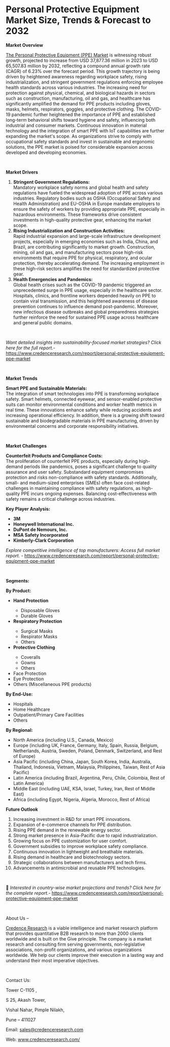 # Personal Protective Equipment Market Size, Trends & Forecast to 2032


<p><strong>Market Overview</strong></p>
<p><a href="https://www.credenceresearch.com/report/personal-protective-equipment-ppe-market">The Personal Protective Equipment (PPE) Market</a> is witnessing robust growth, projected to increase from USD 37,877.36 million in 2023 to USD 65,507.83 million by 2032, reflecting a compound annual growth rate (CAGR) of 6.23% over the forecast period. This growth trajectory is being driven by heightened awareness regarding workplace safety, rising industrialization, and stringent government regulations enforcing employee health standards across various industries. The increasing need for protection against physical, chemical, and biological hazards in sectors such as construction, manufacturing, oil and gas, and healthcare has significantly amplified the demand for PPE products including gloves, masks, helmets, respirators, goggles, and protective clothing. The COVID-19 pandemic further heightened the importance of PPE and established long-term behavioral shifts toward hygiene and safety, influencing both industrial and consumer markets. Continuous innovation in material technology and the integration of smart PPE with IoT capabilities are further expanding the market's scope. As organizations strive to comply with occupational safety standards and invest in sustainable and ergonomic solutions, the PPE market is poised for considerable expansion across developed and developing economies.</p>
<p><strong>&nbsp;</strong></p>
<p><strong>Market Drivers</strong></p>
<ol>
<li><strong> Stringent Government Regulations:</strong><br /> Mandatory workplace safety norms and global health and safety regulations have fueled the widespread adoption of PPE across various industries. Regulatory bodies such as OSHA (Occupational Safety and Health Administration) and EU-OSHA in Europe mandate employers to ensure the safety of workers by providing appropriate PPE, especially in hazardous environments. These frameworks drive consistent investments in high-quality protective gear, enhancing the market scope.</li>
<li><strong> Rising Industrialization and Construction Activities:</strong><br /> Rapid industrial expansion and large-scale infrastructure development projects, especially in emerging economies such as India, China, and Brazil, are contributing significantly to market growth. Construction, mining, oil and gas, and manufacturing sectors pose high-risk environments that require PPE for physical, respiratory, and ocular protection, thereby accelerating demand. The increasing employment in these high-risk sectors amplifies the need for standardized protective gear.</li>
<li><strong> Health Emergencies and Pandemics:</strong><br /> Global health crises such as the COVID-19 pandemic triggered an unprecedented surge in PPE usage, especially in the healthcare sector. Hospitals, clinics, and frontline workers depended heavily on PPE to contain viral transmission, and this heightened awareness of disease prevention continues to influence demand post-pandemic. Moreover, new infectious disease outbreaks and global preparedness strategies further reinforce the need for sustained PPE usage across healthcare and general public domains.</li>
</ol>
<p><strong>&nbsp;</strong></p>
<p><em>Want detailed insights into sustainability-focused market strategies? Click here for the full report.- </em><a href="https://www.credenceresearch.com/report/personal-protective-equipment-ppe-market">https://www.credenceresearch.com/report/personal-protective-equipment-ppe-market</a></p>
<p>&nbsp;</p>
<p><strong>Market Trends</strong></p>
<p><strong>Smart PPE and Sustainable Materials:</strong><br /> The integration of smart technologies into PPE is transforming workplace safety. Smart helmets, connected eyewear, and sensor-enabled protective suits can monitor environmental conditions and worker health metrics in real time. These innovations enhance safety while reducing accidents and increasing operational efficiency. In addition, there is a growing shift toward sustainable and biodegradable materials in PPE manufacturing, driven by environmental concerns and corporate responsibility initiatives.</p>
<p><strong>&nbsp;</strong></p>
<p><strong>Market Challenges</strong></p>
<p><strong>Counterfeit Products and Compliance Costs:</strong><br /> The proliferation of counterfeit PPE products, especially during high-demand periods like pandemics, poses a significant challenge to quality assurance and user safety. Substandard equipment compromises protection and risks non-compliance with safety standards. Additionally, small- and medium-sized enterprises (SMEs) often face cost-related challenges in maintaining compliance with safety regulations, as high-quality PPE incurs ongoing expenses. Balancing cost-effectiveness with safety remains a critical challenge across industries.</p>
<p><strong>Key Player Analysis:</strong></p>
<ul>
<li><strong>3M</strong></li>
<li><strong>Honeywell International Inc.</strong></li>
<li><strong>DuPont de Nemours, Inc.</strong></li>
<li><strong>MSA Safety Incorporated</strong></li>
<li><strong>Kimberly-Clark Corporation</strong></li>
</ul>
<p><em>Explore competitive intelligence of top manufacturers: Access full market report. - </em><a href="https://www.credenceresearch.com/report/personal-protective-equipment-ppe-market">https://www.credenceresearch.com/report/personal-protective-equipment-ppe-market</a></p>
<p>&nbsp;</p>
<p><strong>Segments:</strong></p>
<p><strong>By Product:</strong></p>
<ul>
<li><strong>Hand Protection</strong></li>
<ul>
<li>Disposable Gloves</li>
<li>Durable Gloves</li>
</ul>
<li><strong>Respiratory Protection</strong></li>
<ul>
<li>Surgical Masks</li>
<li>Respirator Masks</li>
<li>Others</li>
</ul>
<li><strong>Protective Clothing</strong></li>
<ul>
<li>Coveralls</li>
<li>Gowns</li>
<li>Others</li>
</ul>
<li>Face Protection</li>
<li>Eye Protection</li>
<li>Others (Miscellaneous PPE products)</li>
</ul>
<p><strong>By End-Use:</strong></p>
<ul>
<li>Hospitals</li>
<li>Home Healthcare</li>
<li>Outpatient/Primary Care Facilities</li>
<li>Others</li>
</ul>
<p><strong>By Regional:</strong></p>
<ul>
<li>North America (including U.S., Canada, Mexico)</li>
<li>Europe (including UK, France, Germany, Italy, Spain, Russia, Belgium, Netherlands, Austria, Sweden, Poland, Denmark, Switzerland, and Rest of Europe)</li>
<li>Asia Pacific (including China, Japan, South Korea, India, Australia, Thailand, Indonesia, Vietnam, Malaysia, Philippines, Taiwan, Rest of Asia Pacific)</li>
<li>Latin America (including Brazil, Argentina, Peru, Chile, Colombia, Rest of Latin America)</li>
<li>Middle East (including UAE, KSA, Israel, Turkey, Iran, Rest of Middle East)</li>
<li>Africa (including Egypt, Nigeria, Algeria, Morocco, Rest of Africa)</li>
</ul>
<p><strong>Future Outlook</strong></p>
<ol>
<li>Increasing investment in R&amp;D for smart PPE innovations.</li>
<li>Expansion of e-commerce channels for PPE distribution.</li>
<li>Rising PPE demand in the renewable energy sector.</li>
<li>Strong market presence in Asia-Pacific due to rapid industrialization.</li>
<li>Growing focus on PPE customization for user comfort.</li>
<li>Government subsidies to improve workplace safety compliance.</li>
<li>Continuous innovation in lightweight and breathable materials.</li>
<li>Rising demand in healthcare and biotechnology sectors.</li>
<li>Strategic collaborations between manufacturers and tech firms.</li>
<li>Advancements in antimicrobial and reusable PPE technologies.</li>
</ol>
<p>&nbsp;</p>
<p>📌 <em>Interested in country-wise market projections and trends? Click here for the complete report.- </em><a href="https://www.credenceresearch.com/report/personal-protective-equipment-ppe-market">https://www.credenceresearch.com/report/personal-protective-equipment-ppe-market</a></p>
<p>&nbsp;</p>
<p>About Us &ndash;</p>
<p><a href="https://www.credenceresearch.com/">Credence Research</a> is a viable intelligence and market research platform that provides quantitative B2B research to more than 2000 clients worldwide and is built on the Give principle. The company is a market research and consulting firm serving governments, non-legislative associations, non-profit organizations, and various organizations worldwide. We help our clients improve their execution in a lasting way and understand their most imperative objectives.</p>
<p>&nbsp;</p>
<p>Contact Us:</p>
<p>Tower C-1105 ,</p>
<p>S 25, Akash Tower,</p>
<p>Vishal Nahar, Pimple Nilakh,</p>
<p>Pune &ndash; 411027</p>
<p>Email: <a href="mailto:sales@credenceresearch.com">sales@credenceresearch.com</a></p>
<p>Web: <a href="http://www.credenceresearch.com/">www.credenceresearch.com/</a></p>
